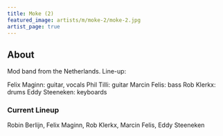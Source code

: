 ```yaml
---
title: Moke (2)
featured_image: artists/m/moke-2/moke-2.jpg
artist_page: true
---
```

## About

Mod band from the Netherlands.
Line-up:

Felix Maginn: guitar, vocals
Phil Tilli: guitar
Marcin Felis: bass
Rob Klerkx: drums
Eddy Steeneken: keyboards


### Current Lineup

Robin Berlijn, Felix Maginn, Rob Klerkx, Marcin Felis, Eddy Steeneken

